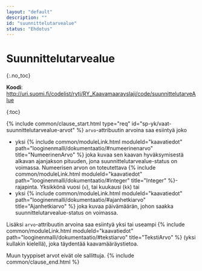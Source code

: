 ```yaml
---
layout: "default"
description: ""
id: "suunnittelutarvealue"
status: "Ehdotus"
---
```

# Suunnittelutarvealue
{:.no_toc}

**Koodi**: <http://uri.suomi.fi/codelist/rytj/RY_Kaavamaarayslaji/code/suunnittelutarveAlue>

{:toc}

{% include common/clause_start.html type="req" id="sp-yk/vaat-suunnittelutarvealue-arvot" %}
```arvo```-attribuutin arvoina saa esiintyä joko
* yksi {% include common/moduleLink.html moduleId="kaavatiedot" path="looginenmalli/dokumentaatio/#numeerinenarvo" title="NumeerinenArvo" %} joka kuvaa sen kaavan hyväksymisestä alkavan ajanjakson pituuden, jona suunnittelutarvealue-status on voimassa. Numeerisen arvon  on toteutettava {% include common/moduleLink.html moduleId="kaavatiedot" path="looginenmalli/dokumentaatio/#integer" title="Integer" %}-rajapinta. Yksikkönä vuosi (```v```), tai kuukausi (```kk```) tai
* yksi {% include common/moduleLink.html moduleId="kaavatiedot" path="looginenmalli/dokumentaatio/#ajanhetkiarvo" title="Ajanhetkiarvo" %} joka kuvaa päivämäärän, johon saakka suunnittelutarvealue-status on voimassa.

Lisäksi ```arvo```-attribuutin arvoina saa esiintyä yksi tai useampi {% include common/moduleLink.html moduleId="kaavatiedot" path="looginenmalli/dokumentaatio/#tekstiarvo" title="TekstiArvo" %} (yksi kullakin kielellä), joka täydentää kaavamääräystietoa.

Muun tyyppiset arvot eivät ole sallittuja.
{% include common/clause_end.html %}